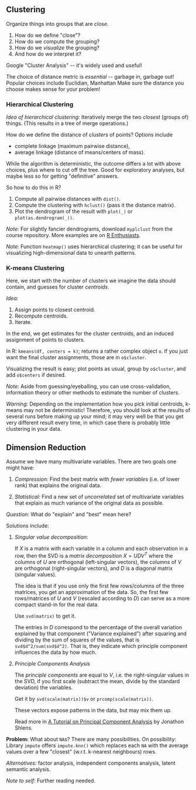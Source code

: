 ## Clustering

Organize things into groups that are *close*.

 1. How do we define "close"?
 2. How do we compute the grouping?
 3. How do we *visualize* the grouping?
 4. And how do we interpret it?
 
Google "Cluster Analysis" -- it's widely used and useful!

The choice of distance metric is *essential* -- garbage in, garbage out!
Popular choices include Euclidian, Manhattan
Make sure the distance you choose makes sense for your problem!

### Hierarchical Clustering

*Idea of hierarchical clustering:* 
Iteratively merge the two *closest* (groups of) things.
(This results in a tree of merge operations.)

How do we define the distance of *clusters* of points? Options include

 * complete linkage (maximum pairwise distance),
 * average linkage (distance of means/centers of mass).
 
While the algorithm is deterministic, the outcome differs a lot with above
choices, plus where to cut off the tree. Good for exploratory analyses, but
maybe less so for getting "definitive" answers.


So how to do this in R?

 1. Compute all pairwise distances with `dist()`.
 2. Compute the clustering with `hclust()` (pass it the distance matrix).
 3. Plot the dendrogram of the result with `plot(_)` or
    `plot(as.dendrogram(_))`.
 
*Note:* For slightly fancier dendrograms, download `myplclust` from the
course repository. More examples are on 
  [R Enthusiasts](http://gallery.r-enthusiasts/RGraphGallery.php).
  
*Note:* Function `heatmap()` uses hierarchical clustering; it can be useful
for visualizing high-dimensional data to unearth patterns.



### K-means Clustering

Here, we start with the number of clusters we imagine the data should contain,
and guesses for cluster *centroids*.

*Idea:* 

 1. Assign points to closest centroid.
 2. Recompute centroids.
 3. Iterate.
 
In the end, we get estimates for the cluster centroids, and an induced 
assignment of points to clusters.

In R: `kmeans(df, centers = k)`; returns a rather complex object `o`.
If you just want the final cluster assignments, those are in `o$cluster`.

Visualizing the result is easy; plot points as usual, group by `o$cluster`,
and add `o$centers` if desired.

*Note:* Aside from guessing/eyeballing, you can use cross-validation,
information theory or other methods to estimate the number of clusters.

*Warning:* Depending on the implementation how you pick initial centroids,
k-means may not be deterministic! Therefore, you should look at the results
of several runs before making up your mind; it may very well be that you get 
very different result every time, in which case there is probably little
clustering in your data.




## Dimension Reduction

Assume we have many multivariate variables. There are two goals one might have:

 1. *Compression:* Find the best matrix with *fewer variables* (i.e. of lower rank)
    that explains the original data.

 2. *Statistical:* Find a new set of *uncorrelated* set of multivariate
     variables that explain as much variance of the original data as possible.

    
*Question:* What do "explain" and "best" mean here?

Solutions include:

  1. *Singular value decomposition*:
 
      If $X$ is a matrix with each variable in a column and each observation
      in a row, then the SVD is a *matrix decomposition*
      $X = UDV^T$
      where the columns of $U$ are orthogonal (left-singular vectors), 
      the columns of $V$ are orthogonal (right-singular vectors), and
      $D$ is a diagonal matrix (singular values).
     
      The idea is that if you use only the first few rows/columns of the
      three matrices, you get an approximation of the data. So, the first
      few rows/matrices of $U$ and $V$ (rescaled according to $D$) can serve
      as a more compact stand-in for the real data.
     
      Use `svd(matrix)` to get it.
     
      The entries in $D$ correspond to the percentage of the overall variation
      explained by that component ("Variance explained") after squaring
      and dividing by the sum of squares of the values, that is
      `svd$d^2/sum(svd$d^2)`.
      That is, they indicate which principle component influences the data by how
      much.
     

 2. *Principle Components Analysis*
  
      The *principle components* are equal to $V$, i.e. the right-singular values 
      in the SVD, if you first scale (subtract the mean, divide by the standard 
      deviation) the variables.
  
      Get it by `svd(scale(matrix))$v` or `prcomp(scale(matrix))`.
      
      These vectors expose patterns in the data, but may mix them up.
      
      Read more in 
        [A Tutorial on Principal Component Analysis](http://arxiv.org/pdf/1404.1100.pdf)
      by Jonathon Shlens.

      
**Problem:** What about `NA`s? There are many possibilities.
On possibility:
Library `impute` offers `impute.knn()` which replaces each `NA` with the 
average values over a few "closest" (w.r.t. k-nearest neighbours) rows.

*Alternatives:* factor analysis, independent components analysis, 
latent semantic analysis.

*Note to self:* Further reading needed.
